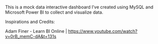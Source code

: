 This is a mock data interactive dashboard I've created using MySQL and Microsoft Power BI to collect and visualize data. 

Inspirations and Credits:

Adam Finer - Learn BI Online | https://www.youtube.com/watch?v=0rB_memC-dA&t=131s
